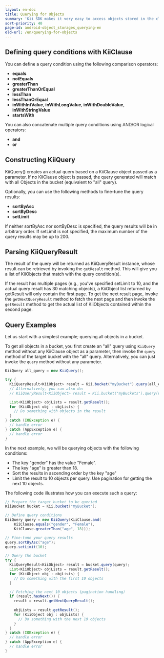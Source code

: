 ```yaml
---
layout: en-doc
title: Querying for Objects
summary: 'Kii SDK makes it very easy to access objects stored in the cloud, despite the objects being arbitrary key/value pairs. The SDK allows you to make specific queries on any bucket - for example: retrieve up to 10 objects in a bucket having a key named "count" be greater than 8 in descending order. Read on for some examples...'
sort-priority: 40
page-id: android-object_storages_querying-en
old-url: /en/querying-for-objects
---
```

## Defining query conditions with KiiClause

You can define a query condition using the following comparison operators:

 * **equals**
 * **notEquals**
 * **greaterThan**
 * **greaterThanOrEqual**
 * **lessThan**
 * **lessThanOrEqual**
 * **inWithIntValue**, **inWithLongValue**, **inWithDoubleValue**, **inWithStringValue**
 * **startsWith**

You can also concatenate multiple query conditions using AND/OR logical operators:

 * **and**
 * **or**

## Constructing KiiQuery

KiiQuery() creates an actual query based on a KiiClause object passed as a parameter.  If no KiiClause object is passed, the query generated will match with all Objects in the bucket (equivalent to "all" query).

Optionally, you can use the following methods to fine-tune the query results:

 * **sortByAsc**
 * **sortByDesc**
 * **setLimit**

If neither sortByAsc nor sortByDesc is specified, the query results will be in arbitrary order.  If setLimit is not specified, the maximum number of the query results may be up to 200.

## Parsing KiiQueryResult

The result of the query will be returned as KiiQueryResult instance, whose result can be retrieved by invoking the `getResult` method.  This will give you a list of KiiObjects that match with the query condition(s).

If the result has multiple pages (e.g., you've specified setLimit to 10, and the actual query result has 30 matching objects), a KiiObject list returned by getResult will only contain the first page.  To get the next result page, invoke the `getNextQueryResult` method to fetch the next page and then invoke the `getResult` method to get the actual list of KiiObjects contained within the second page.


## Query Examples

Let us start with a simplest example; querying all objects in a bucket. 

To get all objects in a bucket, you first create an "all" query using `KiiQuery` method without any KiiClause object as a parameter, then invoke the `query` method of the target bucket with the "all" query.  Alternatively, you can just invoke the `query` method without any parameter.


```java
KiiQuery all_query = new KiiQuery();

try {
  KiiQueryResult<KiiObject> result = Kii.bucket("myBucket").query(all_query);
  // Alternatively, you can also do:
  // KiiQueryResult<KiiObject> result = Kii.bucket("myBuckets").query(null);

  List<KiiObject> objLists = result.getResult();
  for (KiiObject obj : objLists) {
    // Do something with objects in the result
  }
} catch (IOException e) {
  // handle error
} catch (AppException e) {
  // handle error
}
```

In the next example, we will be querying objects with the following conditions:

 * The key "gender" has the value "Female".
 * The key "age" is greater than 18.
 * Sort the results in ascending order by the key "age"
 * Limit the result to 10 objects per query.  Use pagination for getting the next 10 objects.

The following code illustrates how you can execute such a query:


```java
// Prepare the target bucket to be queried
KiiBucket bucket = Kii.bucket("myBucket");

// Define query conditions 
KiiQuery query = new KiiQuery(KiiClause.and(
    KiiClause.equals("gender", "Female"),
    KiiClause.greaterThan("age", 18)));

// Fine-tune your query results
query.sortByAsc("age");
query.setLimit(10);

// Query the bucket
try {
  KiiQueryResult<KiiObject> result = bucket.query(query);
  List<KiiObject> objLists = result.getResult();
  for (KiiObject obj : objLists) {
    // Do something with the first 10 objects
  }

  // Fetching the next 10 objects (pagination handling)
  if (result.hasNext()) {
    result = result.getNextQueryResult();
     
    objLists = result.getResult();
    for (KiiObject obj : objLists) {
      // Do something with the next 10 objects
    }
  }
} catch (IOException e) {
  // handle error
} catch (AppException e) {
  // handle error
}
```
